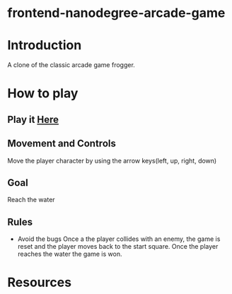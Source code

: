 frontend-nanodegree-arcade-game
===============================

# Introduction

A clone of the classic arcade game frogger.

# How to play

## Play it [Here](https://3fun4.github.io/frontend-nanodegree-arcade-game/)
## Movement and Controls
Move the player character by using the arrow keys(left, up, right, down)

## Goal
Reach the water

## Rules
* Avoid the bugs
Once a the player collides with an enemy, the game is reset and the player moves back to the start square. Once the player reaches the water the game is won.



# Resources

